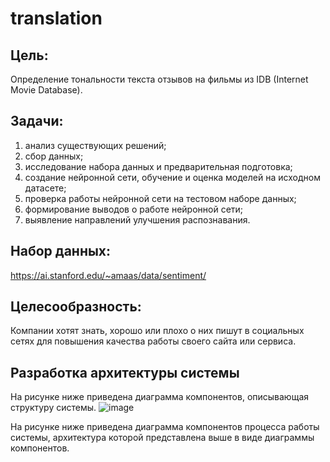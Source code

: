 # translation
## Цель: 
Определение тональности текста отзывов на фильмы из IDB (Internet Movie Database).
## Задачи:
1. анализ существующих решений;
2. сбор данных;
3. исследование набора данных и предварительная подготовка;
4. создание нейронной сети, обучение и оценка моделей на исходном датасете;
5. проверка работы нейронной сети на тестовом наборе данных;
6. формирование выводов о работе нейронной сети;
7. выявление направлений улучшения распознавания.
## Набор данных:
https://ai.stanford.edu/~amaas/data/sentiment/
## Целесообразность:
Компании хотят знать, хорошо или плохо о них пишут в социальных сетях для повышения качества работы своего сайта или сервиса.

## Разработка архитектуры системы
На рисунке ниже приведена диаграмма компонентов, описывающая структуру системы.
![image](https://user-images.githubusercontent.com/119978648/234875156-12d38747-5c07-4796-9149-0ff72c1e4f95.png)

На рисунке ниже приведена диаграмма компонентов процесса работы системы, архитектура которой представлена выше в виде диаграммы компонентов.
